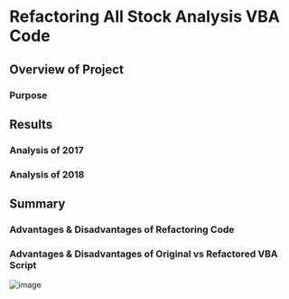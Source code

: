 # Refactoring All Stock Analysis VBA Code

## Overview of Project

### Purpose

## Results 

### Analysis of 2017 

### Analysis of 2018

## Summary

### Advantages & Disadvantages of Refactoring Code 

### Advantages & Disadvantages of Original vs Refactored VBA Script 


![image](https://user-images.githubusercontent.com/91925639/138574207-3d41642b-eaeb-42dc-a00b-15c1c06f545d.png)
